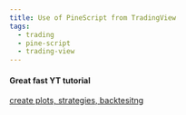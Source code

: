 ```yaml
---
title: Use of PineScript from TradingView
tags:
  - trading
  - pine-script
  - trading-view
---
```

 
#### Great fast YT tutorial
[create plots, strategies, backtesitng](https://www.youtube.com/watch?app=desktop&v=YDwU4gkeKXw)